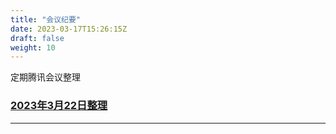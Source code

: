 ```yaml
---
title: "会议纪要"
date: 2023-03-17T15:26:15Z
draft: false
weight: 10
---
```


定期腾讯会议整理

###  [2023年3月22日整理](./1)



------------
